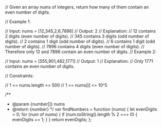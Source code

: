 // Given an array nums of integers, return how many of them contain an even number of digits.


// Example 1:

// Input: nums = [12,345,2,6,7896]
// Output: 2
// Explanation: 
// 12 contains 2 digits (even number of digits). 
// 345 contains 3 digits (odd number of digits). 
// 2 contains 1 digit (odd number of digits). 
// 6 contains 1 digit (odd number of digits). 
// 7896 contains 4 digits (even number of digits). 
// Therefore only 12 and 7896 contain an even number of digits.
// Example 2:

// Input: nums = [555,901,482,1771]
// Output: 1 
// Explanation: 
// Only 1771 contains an even number of digits.


// Constraints:

// 1 <= nums.length <= 500
// 1 <= nums[i] <= 10^5

/**
 * @param {number[]} nums
 * @return {number}
 */
var findNumbers = function (nums) {
    let evenDigits = 0;
    for (num of nums) {
        if (num.toString().length % 2 === 0) { evenDigits += 1; }
    }
    return evenDigits;
};